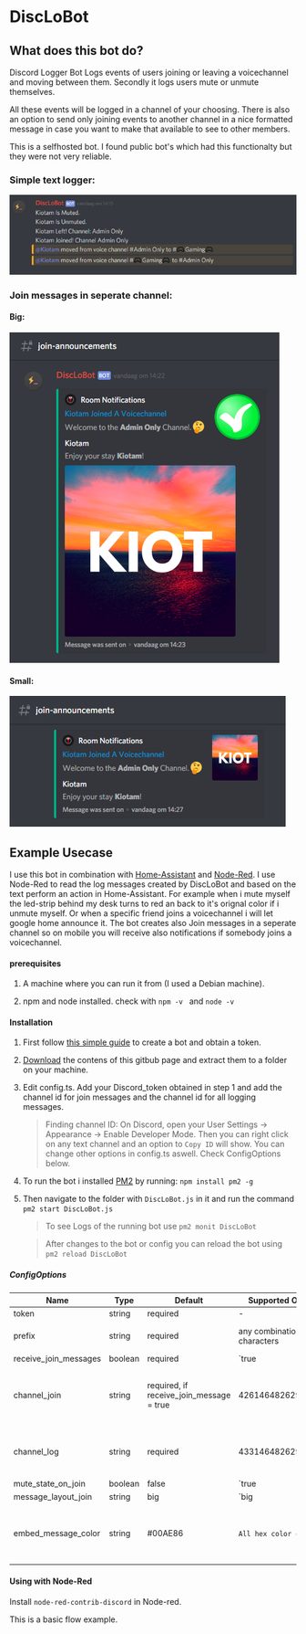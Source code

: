 # DiscLoBot

## What does this bot do?

Discord Logger Bot Logs events of users joining or leaving a voicechannel and moving between them. Secondly it logs users mute or unmute themselves.

All these events will be logged in a channel of your choosing.
There is also an option to send only joining events to another channel in a nice formatted message in case you want to make that available to see to other members.

This is a selfhosted bot. I found public bot's which had this functionalty but they were not very reliable.

### Simple text logger:
![Logger](https://raw.githubusercontent.com/Mister-Espria/DiscLoBot/master/readme_images/Logger.PNG)

### Join messages in seperate channel:
#### Big:
![join_announcement_big](https://github.com/Mister-Espria/DiscLoBot/blob/master/readme_images/Join_announcement_big.PNG)


#### Small: 
![join_announcement_small](https://github.com/Mister-Espria/DiscLoBot/blob/master/readme_images/Join_announcement_small.PNG)

## Example Usecase
I use this bot in combination with [Home-Assistant](https://www.home-assistant.io/) and [Node-Red](https://nodered.org/). I use Node-Red to read the log messages created by DiscLoBot and based on the text perform an action in Home-Assistant. For example when i mute myself the led-strip behind my desk turns to red an back to it's orignal color if i unmute myself.
Or when a specific friend joins a voicechannel i will let google home announce it. The bot creates also Join messages in a seperate channel so on mobile you will receive also notifications if somebody joins a voicechannel.

#### prerequisites

1. A machine where you can run it from (I used a Debian machine).

2. npm and node installed. check with ``` npm -v  ``` and ``` node -v  ```

#### Installation

1. First follow [this simple guide](https://github.com/reactiflux/discord-irc/wiki/Creating-a-discord-bot-&-getting-a-token) to create a bot and obtain a token.
2. [Download](https://github.com/Mister-Espria/DiscLoBot/archive/master.zip) the contens of this gitbub page and extract them to a folder on your machine.
3. Edit config.ts. Add your Discord_token obtained in step 1 and add the channel id for join messages and the channel id for all logging messages. 
    > Finding channel ID: On Discord, open your User Settings -> Appearance -> Enable Developer Mode. Then you can right click on any text channel and an option to `Copy ID` will show.
You can change other options in config.ts aswell. Check ConfigOptions below.
4. To run the bot i installed [PM2](http://pm2.keymetrics.io/) by running: `npm install pm2 -g `
5. Then navigate to the folder with `DiscLoBot.js` in it and run the command `pm2 start DiscLoBot.js`
    > To see Logs of the running bot use `pm2 monit DiscLoBot`

    > After changes to the bot or config you can reload the bot using `pm2 reload DiscLoBot`



##### ConfigOptions

Name | Type | Default | Supported Options | Description
---------|----------|---------|---------|---------
 token | string | required | - | Discord_Token 
 prefix | string | required | any combination of characters | Prefix for interacting with the bot
 receive_join_messages | boolean | required | `true|false` | Receive formatted Join messages in separate channel
 channel_join | string | required, if receive_join_message = true | 426146482629993420 | Your channel ID where you want the formatted Join messages to go
channel_log | string | required | 433146482629993433 | Your channel ID where logging message go to 
mute_state_on_join | boolean | false | `true|false`| Create initial Mute/Unmute state message when user joins voicechannel if true besides the join message.
message_layout_join | string | big | `big|small`| Set size of Join message see pictures on top for examples.
embed_message_color | string | #00AE86 | `All hex color codes`| Sets the color of the left bar alongside the Join message. Default = Green




#### Using with Node-Red
Install  `node-red-contrib-discord` in Node-red.

This is a basic flow example.





